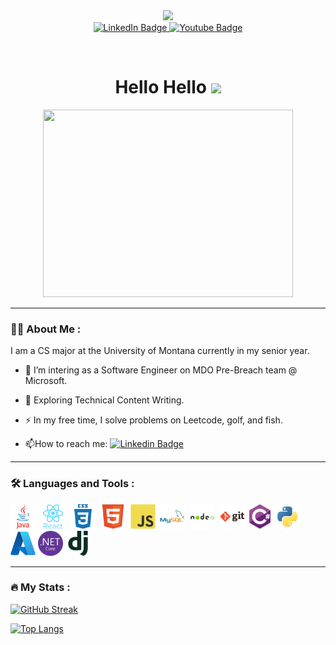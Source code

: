 <div id="header" align="center">
  <img src="https://media.giphy.com/media/RJaiws3GnVHcybdk0l/giphy.gif?cid=ecf05e47mup1ujkskxp2nmoxu0kguunyw6ldygipo83wec5y&rid=giphy.gif&ct=s" width="100"/>
</div>

<div id="badges" align="center">
  <a href="https://www.linkedin.com/in/rileymarsden/">
    <img src="https://img.shields.io/badge/LinkedIn-blue?style=for-the-badge&logo=linkedin&logoColor=white" alt="LinkedIn Badge"/>
  </a>
  <a href="your-youtube-URL">
    <img src="https://img.shields.io/badge/-resume-success?style=for-the-badge&logo=resume&logoColor=white" alt="Youtube Badge"/>
  </a>
</div>

<p align="center"><img src="https://komarev.com/ghpvc/?username=Rileyj-m&style=flat-square&color=blue" alt=""></p>

<h1 align="center">Hello Hello <img src="https://media.giphy.com/media/hvRJCLFzcasrR4ia7z/giphy.gif" width="40"></h1>

<div align="center">
  <img src="https://media.giphy.com/media/L8K62iTDkzGX6/giphy.gif?cid=ecf05e47hmf62hhmwueh1zyotuzvis60ojqo37c3y8iz6ucu&rid=giphy.gif&ct=g" width="400" height="300"/>
</div>

---

### :man_technologist: About Me :
I am a CS major at the University of Montana currently in my senior year.

- :telescope: I’m intering as a Software Engineer on MDO Pre-Breach team @ Microsoft.

- :seedling: Exploring Technical Content Writing.

- :zap: In my free time, I solve problems on Leetcode, golf, and fish.

- :mailbox:How to reach me: [![Linkedin Badge](https://img.shields.io/badge/-Riley-blue?style=flat&logo=Linkedin&logoColor=white)](https://www.linkedin.com/in/rileymarsden/)

---

### :hammer_and_wrench: Languages and Tools :
<div>
  <img src="https://github.com/devicons/devicon/blob/master/icons/java/java-original-wordmark.svg" title="Java" alt="Java" width="40" height="40"/>&nbsp;
  <img src="https://github.com/devicons/devicon/blob/master/icons/react/react-original-wordmark.svg" title="React" alt="React" width="40" height="40"/>&nbsp;
  <img src="https://github.com/devicons/devicon/blob/master/icons/css3/css3-plain-wordmark.svg"  title="CSS3" alt="CSS" width="40" height="40"/>&nbsp;
  <img src="https://github.com/devicons/devicon/blob/master/icons/html5/html5-original.svg" title="HTML5" alt="HTML" width="40" height="40"/>&nbsp;
  <img src="https://github.com/devicons/devicon/blob/master/icons/javascript/javascript-original.svg" title="JavaScript" alt="JavaScript" width="40" height="40"/>&nbsp;
  <img src="https://github.com/devicons/devicon/blob/master/icons/mysql/mysql-original-wordmark.svg" title="MySQL"  alt="MySQL" width="40" height="40"/>&nbsp;
  <img src="https://github.com/devicons/devicon/blob/master/icons/nodejs/nodejs-original-wordmark.svg" title="NodeJS" alt="NodeJS" width="40" height="40"/>&nbsp;
  <img src="https://github.com/devicons/devicon/blob/master/icons/git/git-original-wordmark.svg" title="Git" **alt="Git" width="40" height="40"/>
  <img src="https://github.com/devicons/devicon/blob/1119b9f84c0290e0f0b38982099a2bd027a48bf1/icons/csharp/csharp-original.svg" title="CSharp" **alt="CSharp" width="40" height="40"/>
  <img src="https://github.com/devicons/devicon/blob/1119b9f84c0290e0f0b38982099a2bd027a48bf1/icons/python/python-original.svg" title="Python" **alt="Python" width="40" height="40"/>
  <img src="https://github.com/devicons/devicon/blob/1119b9f84c0290e0f0b38982099a2bd027a48bf1/icons/azure/azure-original.svg" title="Azure" **alt="Azure" width="40" height="40"/>
  <img src="https://github.com/devicons/devicon/blob/1119b9f84c0290e0f0b38982099a2bd027a48bf1/icons/dotnetcore/dotnetcore-original.svg" title=".net" **alt=".net" width="40" height="40"/>
  <img src="https://github.com/devicons/devicon/blob/1119b9f84c0290e0f0b38982099a2bd027a48bf1/icons/django/django-plain.svg" title="Django" **alt="Django" width="40" height="40"/>
</div>

---

### :fire: My Stats :

[![GitHub Streak](http://github-readme-streak-stats.herokuapp.com?user=Rileyj-m&theme=dark&background=000000)](https://git.io/streak-stats)

[![Top Langs](https://github-readme-stats.vercel.app/api/top-langs/?username=Rileyj-m&layout=compact&theme=vision-friendly-dark)](https://github.com/anuraghazra/github-readme-stats)
